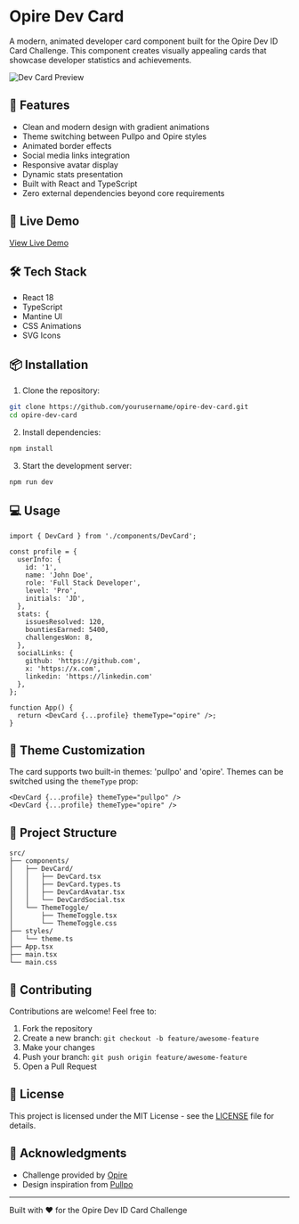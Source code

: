 # Opire Dev Card

A modern, animated developer card component built for the Opire Dev ID Card Challenge. This component creates visually appealing cards that showcase developer statistics and achievements.

![Dev Card Preview](preview.png)

## 🌟 Features

- Clean and modern design with gradient animations
- Theme switching between Pullpo and Opire styles
- Animated border effects
- Social media links integration
- Responsive avatar display
- Dynamic stats presentation
- Built with React and TypeScript
- Zero external dependencies beyond core requirements

## 🚀 Live Demo

[View Live Demo](#) <!-- Replace with your demo link -->

## 🛠️ Tech Stack

- React 18
- TypeScript
- Mantine UI
- CSS Animations
- SVG Icons

## 📦 Installation

1. Clone the repository:
```bash
git clone https://github.com/yourusername/opire-dev-card.git
cd opire-dev-card
```

2. Install dependencies:
```bash
npm install
```

3. Start the development server:
```bash
npm run dev
```

## 💻 Usage

```tsx
import { DevCard } from './components/DevCard';

const profile = {
  userInfo: {
    id: '1',
    name: 'John Doe',
    role: 'Full Stack Developer',
    level: 'Pro',
    initials: 'JD',
  },
  stats: {
    issuesResolved: 120,
    bountiesEarned: 5400,
    challengesWon: 8,
  },
  socialLinks: {
    github: 'https://github.com',
    x: 'https://x.com',
    linkedin: 'https://linkedin.com'
  },
};

function App() {
  return <DevCard {...profile} themeType="opire" />;
}
```

## 🎨 Theme Customization

The card supports two built-in themes: 'pullpo' and 'opire'. Themes can be switched using the `themeType` prop:

```tsx
<DevCard {...profile} themeType="pullpo" />
<DevCard {...profile} themeType="opire" />
```

## 📁 Project Structure

```
src/
├── components/
│   ├── DevCard/
│   │   ├── DevCard.tsx
│   │   ├── DevCard.types.ts
│   │   ├── DevCardAvatar.tsx
│   │   └── DevCardSocial.tsx
│   └── ThemeToggle/
│       ├── ThemeToggle.tsx
│       └── ThemeToggle.css
├── styles/
│   └── theme.ts
├── App.tsx
├── main.tsx
└── main.css
```

## 🤝 Contributing

Contributions are welcome! Feel free to:

1. Fork the repository
2. Create a new branch: `git checkout -b feature/awesome-feature`
3. Make your changes
4. Push your branch: `git push origin feature/awesome-feature`
5. Open a Pull Request

## 📄 License

This project is licensed under the MIT License - see the [LICENSE](LICENSE) file for details.

## 🙏 Acknowledgments

- Challenge provided by [Opire](https://opire.dev)
- Design inspiration from [Pullpo](https://pullpo.io/products/devcard)

---
Built with ❤️ for the Opire Dev ID Card Challenge
